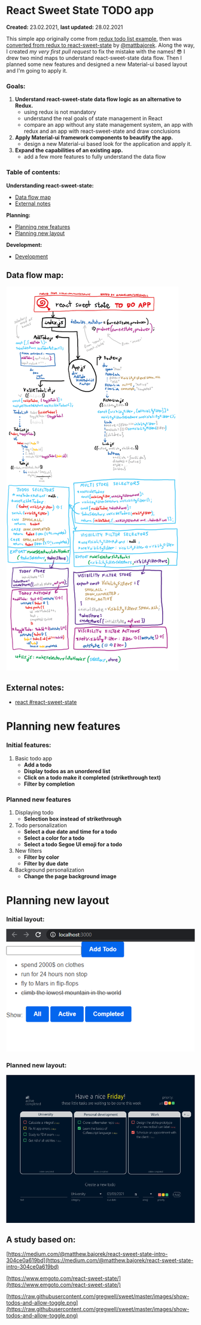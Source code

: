 # React Sweet State TODO app

**Created:** 23.02.2021, **last updated:** 28.02.2021

This simple app originally come from [redux todo list example](https://redux.js.org/tutorials/fundamentals/part-5-ui-react), then was [converted from redux to react-sweet-state](https://github.com/matterialize/todos-redux-to-react-sweet-state) by [@mattbajorek](https://github.com/mattbajorek). Along the way, I created *my very first pull request* to fix the mistake with the names! 😎 I drew two mind maps to understand react-sweet-state data flow. Then I planned some new features and designed a new Material-ui based layout and I'm going to apply it.

### Goals:

1. **Understand react-sweet-state data flow logic as an alternative to Redux.**
    - using redux is not mandatory
    - understand the real goals of state management in React
    - compare an app without any state management system, an app with redux and an app with react-sweet-state and draw conclusions
2. **Apply Material-ui framework components to beautify the app.**
    - design a new Material-ui based look for the application and apply it.
3. **Expand the capabilities of an existing app.**
    - add a few more features to fully understand the data flow

### Table of contents:

**Understanding react-sweet-state:**

- [Data flow map](#data-flow-map)
- [External notes](#external-notes)

**Planning:**

- [Planning new features](#planning-new-features)
- [Planning new layout](#planning-new-layout)

**Development:**

- [Development](#development)



## Data flow map:

![images/react-sweet-state.png](images/react-sweet-state.png)

## External notes:

- [react #react-sweet-state](https://github.com/gregwell/university-notes/blob/main/english/javascript/react.md#react-sweet-state)


# Planning new features

### Initial features:

1. Basic todo app
    - **Add a todo**
    - **Display todos as an unordered list**
    - **Click on a todo make it completed (strikethrough text)**
    - **Filter by completion**

### Planned new features

1. Displaying todo
    - **Selection box instead of strikethrough**
2. Todo personalization 
    - **Select a due date and time for a todo**
    - **Select a color for a todo**
    - **Select a todo Segoe UI emoji for a todo**
3. New filters
    - **Filter by color**
    - **Filter by due date**
4. Background personalization
    - **Change the page background image**

# Planning new layout

### Initial layout:

<p align="center">
    <img src="images/layout.png">
</p>

### Planned new layout:
![images/sweet-todo-layout.png](images/sweet-todo-layout.png)


## A study based on:

[https://medium.com/@matthew.bajorek/react-sweet-state-intro-304ce0a619bd](https://medium.com/@matthew.bajorek/react-sweet-state-intro-304ce0a619bd)

[https://www.emgoto.com/react-sweet-state/](https://www.emgoto.com/react-sweet-state/)

[https://raw.githubusercontent.com/gregwell/sweet/master/images/show-todos-and-allow-toggle.png](https://raw.githubusercontent.com/gregwell/sweet/master/images/show-todos-and-allow-toggle.png)
